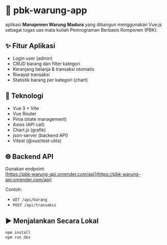 # 🧮 pbk-warung-app

aplikasi **Manajemen Warung Madura** yang dibangun menggunakan Vue.js sebagai tugas uas mata kuliah Pemrograman Berbasis Komponen (PBK).

## ✨ Fitur Aplikasi

- Login user (admin)
- CRUD barang dan filter kategori
- Keranjang belanja & transaksi otomatis
- Riwayat transaksi
- Statistik barang per kategori (chart)


## 🧰 Teknologi

- Vue 3 + Vite
- Vue Router
- Pinia (state management)
- Axios (API call)
- Chart.js (grafik)
- json-server (backend API)
- Vitest (@vue/test-utils)

## 🌐 Backend API

Gunakan endpoint:  
[https://pbk-warung-api.onrender.com/api](https://pbk-warung-api.onrender.com/api)

Contoh:  
- `GET /api/barang`  
- `POST /api/transaksi`

## ▶️ Menjalankan Secara Lokal

```bash
npm install
npm run dev
